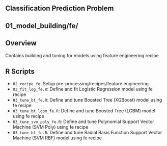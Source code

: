 ## Classification Prediction Problem
## 01_model_building/fe/

## Overview 
Contains building and tuning for models using feature engineering recipe 

## R Scripts
- `02_recipe_fe`: Setup pre-processing/recipes/feature engineering
- `03_fit_log_fe.R`: Define and fit Logistic Regression model using fe recipe 
- `03_tune_bt_fe.R`: Define and tune Boosted Tree (XGBoost) model using fe recipe 
- `03_tune_bt_lgbm_fe.R`: Define and tune Boosted Tree (LGBM) model using fe recipe
- `03_tune_svm_poly_fe.R`: Define and tune Polynomial Support Vector Machine (SVM Poly) using fe recipe 
- `03_tune_bt_fe.R`: Define and tune Radial Basis Function Support Vector Machine (SVM RBF)	model using fe recipe 